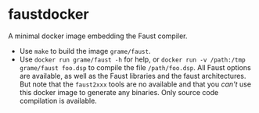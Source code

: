 # faustdocker

A minimal docker image embedding the Faust compiler.
- Use `make` to build the image `grame/faust`.
- Use `docker run grame/faust -h` for help, or `docker run -v /path:/tmp grame/faust foo.dsp` to compile the file `/path/foo.dsp`. All Faust options are available, as well as the Faust libraries and the faust architectures. But note that the `faust2xxx` tools are no available and that you *can't* use this docker image to generate any binaries. Only source code compilation is available.

  